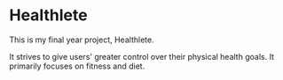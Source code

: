 # Healthlete
This is my final year project, Healthlete.

It strives to give users' greater control over their physical health goals. It primarily focuses on fitness and diet.
